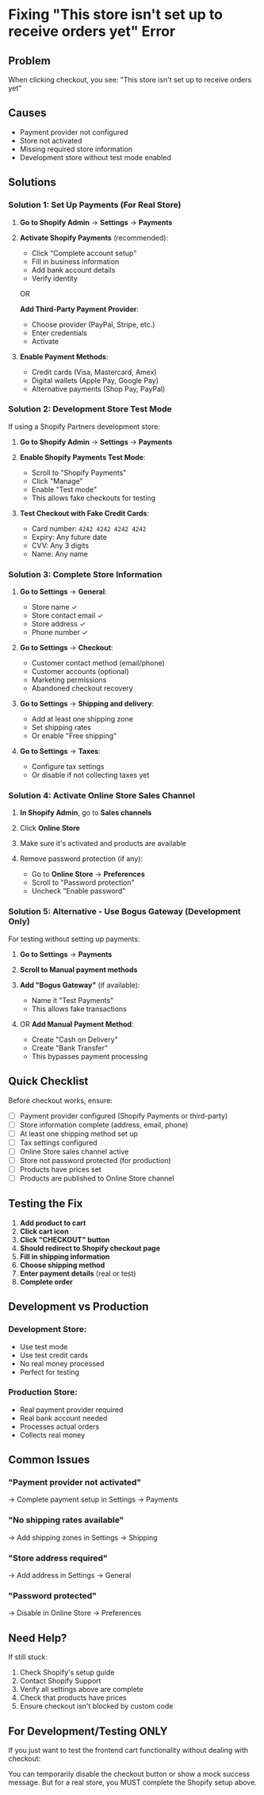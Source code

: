 # Fixing "This store isn't set up to receive orders yet" Error

## Problem
When clicking checkout, you see: "This store isn't set up to receive orders yet"

## Causes
- Payment provider not configured
- Store not activated
- Missing required store information
- Development store without test mode enabled

## Solutions

### Solution 1: Set Up Payments (For Real Store)

1. **Go to Shopify Admin** → **Settings** → **Payments**

2. **Activate Shopify Payments** (recommended):
   - Click "Complete account setup" 
   - Fill in business information
   - Add bank account details
   - Verify identity
   
   OR
   
   **Add Third-Party Payment Provider**:
   - Choose provider (PayPal, Stripe, etc.)
   - Enter credentials
   - Activate

3. **Enable Payment Methods**:
   - Credit cards (Visa, Mastercard, Amex)
   - Digital wallets (Apple Pay, Google Pay)
   - Alternative payments (Shop Pay, PayPal)

### Solution 2: Development Store Test Mode

If using a Shopify Partners development store:

1. **Go to Shopify Admin** → **Settings** → **Payments**

2. **Enable Shopify Payments Test Mode**:
   - Scroll to "Shopify Payments"
   - Click "Manage"
   - Enable "Test mode"
   - This allows fake checkouts for testing

3. **Test Checkout with Fake Credit Cards**:
   - Card number: `4242 4242 4242 4242`
   - Expiry: Any future date
   - CVV: Any 3 digits
   - Name: Any name

### Solution 3: Complete Store Information

1. **Go to Settings** → **General**:
   - Store name ✓
   - Store contact email ✓
   - Store address ✓
   - Phone number ✓

2. **Go to Settings** → **Checkout**:
   - Customer contact method (email/phone)
   - Customer accounts (optional)
   - Marketing permissions
   - Abandoned checkout recovery

3. **Go to Settings** → **Shipping and delivery**:
   - Add at least one shipping zone
   - Set shipping rates
   - Or enable "Free shipping"

4. **Go to Settings** → **Taxes**:
   - Configure tax settings
   - Or disable if not collecting taxes yet

### Solution 4: Activate Online Store Sales Channel

1. **In Shopify Admin**, go to **Sales channels**

2. Click **Online Store**

3. Make sure it's activated and products are available

4. Remove password protection (if any):
   - Go to **Online Store** → **Preferences**
   - Scroll to "Password protection"
   - Uncheck "Enable password"

### Solution 5: Alternative - Use Bogus Gateway (Development Only)

For testing without setting up payments:

1. **Go to Settings** → **Payments**

2. **Scroll to Manual payment methods**

3. **Add "Bogus Gateway"** (if available):
   - Name it "Test Payments"
   - This allows fake transactions

4. OR **Add Manual Payment Method**:
   - Create "Cash on Delivery"
   - Create "Bank Transfer"
   - This bypasses payment processing

## Quick Checklist

Before checkout works, ensure:

- [ ] Payment provider configured (Shopify Payments or third-party)
- [ ] Store information complete (address, email, phone)
- [ ] At least one shipping method set up
- [ ] Tax settings configured
- [ ] Online Store sales channel active
- [ ] Store not password protected (for production)
- [ ] Products have prices set
- [ ] Products are published to Online Store channel

## Testing the Fix

1. **Add product to cart**
2. **Click cart icon**
3. **Click "CHECKOUT" button**
4. **Should redirect to Shopify checkout page**
5. **Fill in shipping information**
6. **Choose shipping method**
7. **Enter payment details** (real or test)
8. **Complete order**

## Development vs Production

### Development Store:
- Use test mode
- Use test credit cards
- No real money processed
- Perfect for testing

### Production Store:
- Real payment provider required
- Real bank account needed
- Processes actual orders
- Collects real money

## Common Issues

### "Payment provider not activated"
→ Complete payment setup in Settings → Payments

### "No shipping rates available"
→ Add shipping zones in Settings → Shipping

### "Store address required"
→ Add address in Settings → General

### "Password protected"
→ Disable in Online Store → Preferences

## Need Help?

If still stuck:
1. Check Shopify's setup guide
2. Contact Shopify Support
3. Verify all settings above are complete
4. Check that products have prices
5. Ensure checkout isn't blocked by custom code

## For Development/Testing ONLY

If you just want to test the frontend cart functionality without dealing with checkout:

You can temporarily disable the checkout button or show a mock success message. But for a real store, you MUST complete the Shopify setup above.


